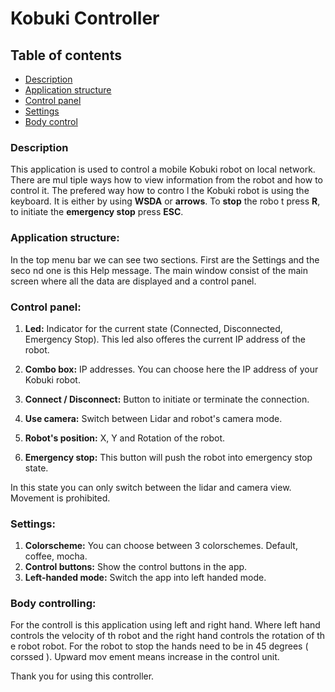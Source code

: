 # Kobuki Controller

## Table of contents

 - [Description](#description)
 - [Application structure](#application-structure)
 - [Control panel](#control-panel)
 - [Settings](#settings)
 - [Body control](#body-controlling)

### Description

This application is used to control a mobile Kobuki robot on local network. There are
mul tiple ways how to view information from the robot and how to control it. The prefered
way how to contro l the Kobuki robot is using the keyboard. It is either by using **WSDA**
or **arrows**. To **stop** the robo t press **R**, to initiate the **emergency stop**
press **ESC**.

### Application structure:

In the top menu bar we can see two sections. First are the Settings and the seco nd one is
this Help message. The main window consist of the main screen where all the data are
displayed and a control panel.

### Control panel:

  1. **Led:** Indicator for the current state (Connected, Disconnected, Emergency Stop).
  This led also offeres the current IP address of the robot.
  2. **Combo box:** IP addresses. You can choose here the IP address of your Kobuki robot.

  3. **Connect / Disconnect:** Button to initiate or terminate the connection.
  4. **Use camera:** Switch between Lidar and robot's camera mode.
  5. **Robot's position:** X, Y and Rotation of the robot.
  6. **Emergency stop:** This button will push the robot into emergency stop state.

In this state you can only switch between the lidar and camera view. Movement is prohibited.

### Settings:

  1. **Colorscheme:** You can choose between 3 colorschemes. Default, coffee, mocha.
  2. **Control buttons:** Show the control buttons in the app.
  3. **Left-handed mode:** Switch the app into left handed mode.

### Body controlling:

For the controll is this application using left and right hand. Where left hand controls
the velocity of th robot and the right hand controls the rotation of th e robot robot. For
the robot to stop the hands need to be in 45 degrees ( corssed ). Upward mov ement means
increase in the control unit.

Thank you for using this controller.
